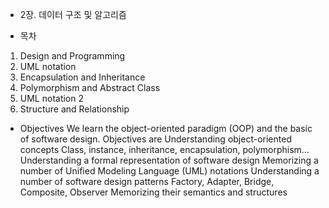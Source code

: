 - 2장. 데이터 구조 및 알고리즘

- 목차
1. Design and Programming 
2. UML notation 
3. Encapsulation and Inheritance 
4. Polymorphism and Abstract Class 
5. UML notation 2 
6. Structure and Relationship

- Objectives
We learn the object-oriented paradigm (OOP) and the basic of software design.
Objectives are
 Understanding object-oriented concepts
  Class, instance, inheritance, encapsulation, polymorphism...
 Understanding a formal representation of software design
  Memorizing a number of Unified Modeling Language (UML) notations
 Understanding a number of software design patterns
  Factory, Adapter, Bridge, Composite, Observer
  Memorizing their semantics and structures
